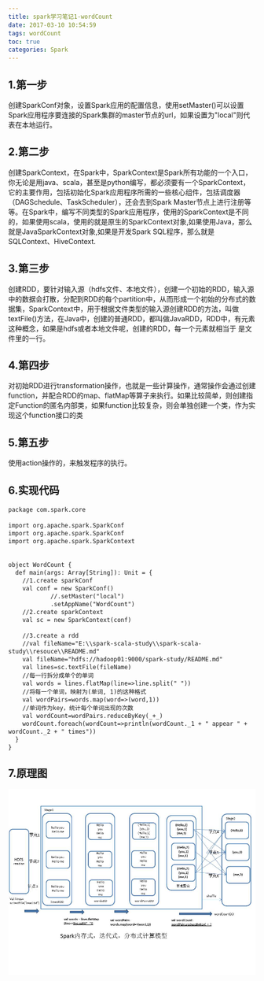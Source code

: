 ```yaml
---
title: spark学习笔记1-wordCount
date: 2017-03-10 10:54:59
tags: wordCount
toc: true
categories: Spark
---
```

## 1.第一步 ##
创建SparkConf对象，设置Spark应用的配置信息，使用setMaster()可以设置Spark应用程序要连接的Spark集群的master节点的url，如果设置为"local"则代表在本地运行。
## 2.第二步 ##
创建SparkContext，在Spark中，SparkContext是Spark所有功能的一个入口，你无论是用java、scala，甚至是python编写，都必须要有一个SparkContext，它的主要作用，包括初始化Spark应用程序所需的一些核心组件，包括调度器（DAGSchedule、TaskScheduler），还会去到Spark Master节点上进行注册等等。在Spark中，编写不同类型的Spark应用程序，使用的SparkContext是不同的，如果使用scala，使用的就是原生的SparkContext对象,如果使用Java，那么就是JavaSparkContext对象,如果是开发Spark SQL程序，那么就是SQLContext、HiveContext.
<!-- more -->
## 3.第三步 ##
创建RDD，要针对输入源（hdfs文件、本地文件），创建一个初始的RDD，输入源中的数据会打散，分配到RDD的每个partition中，从而形成一个初始的分布式的数据集，SparkContext中，用于根据文件类型的输入源创建RDD的方法，叫做textFile()方法，在Java中，创建的普通RDD，都叫做JavaRDD，RDD中，有元素这种概念，如果是hdfs或者本地文件呢，创建的RDD，每一个元素就相当于
是文件里的一行。
## 4.第四步 ##
对初始RDD进行transformation操作，也就是一些计算操作，通常操作会通过创建function，并配合RDD的map、flatMap等算子来执行。如果比较简单，则创建指定Function的匿名内部类，如果function比较复杂，则会单独创建一个类，作为实现这个function接口的类
## 5.第五步 ##
使用action操作的，来触发程序的执行。
## 6.实现代码 ##
```
package com.spark.core

import org.apache.spark.SparkConf
import org.apache.spark.SparkConf
import org.apache.spark.SparkContext


object WordCount {
  def main(args: Array[String]): Unit = {
    //1.create sparkConf
    val conf = new SparkConf()
            //.setMaster("local")
            .setAppName("WordCount")
    //2.create sparkContext
    val sc = new SparkContext(conf)

    //3.create a rdd
    //val fileName="E:\\spark-scala-study\\spark-scala-study\\resouce\\README.md"
    val fileName="hdfs://hadoop01:9000/spark-study/README.md"
    val lines=sc.textFile(fileName)
    //每一行拆分成单个的单词
    val words = lines.flatMap(line=>line.split(" "))
    //将每一个单词，映射为(单词, 1)的这种格式
    val wordPairs=words.map(word=>(word,1))
    //单词作为key，统计每个单词出现的次数
    val wordCount=wordPairs.reduceByKey(_+_)
    wordCount.foreach(wordCount=>println(wordCount._1 + " appear " + wordCount._2 + " times"))
  }
}
```
## 7.原理图 ##
![image](spark学习笔记1-wordCount/wordCount原理剖析.jpg)
